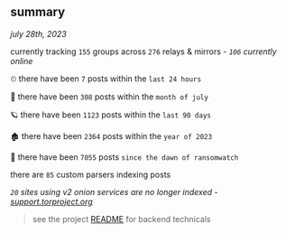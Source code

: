 
## summary
_july 28th, 2023_

currently tracking `155` groups across `276` relays & mirrors - _`106` currently online_

⏲ there have been `7` posts within the `last 24 hours`

🦈 there have been `308` posts within the `month of july`

🪐 there have been `1123` posts within the `last 90 days`

🏚 there have been `2364` posts within the `year of 2023`

🦕 there have been `7055` posts `since the dawn of ransomwatch`

there are `85` custom parsers indexing posts

_`20` sites using v2 onion services are no longer indexed - [support.torproject.org](https://support.torproject.org/onionservices/v2-deprecation/)_

> see the project [README](https://github.com/joshhighet/ransomwatch#ransomwatch--) for backend technicals
